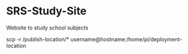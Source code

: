 # SRS-Study-Site
Website to study school subjects

scp -r /publish-location/* username@hostname:/home/pi/deployment-location
